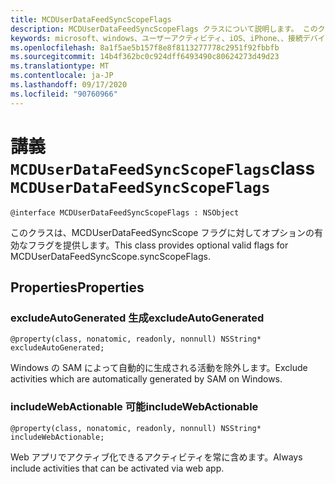 ```yaml
---
title: MCDUserDataFeedSyncScopeFlags
description: MCDUserDataFeedSyncScopeFlags クラスについて説明します。 このクラスは、MCDUserDataFeedSyncScope フラグに対してオプションの有効なフラグを提供します。
keywords: microsoft、windows、ユーザーアクティビティ、iOS、iPhone、、接続デバイス、プロジェクトローマ
ms.openlocfilehash: 8a1f5ae5b157f8e8f8113277778c2951f92fbbfb
ms.sourcegitcommit: 14b4f362bc0c924dff6493490c80624273d49d23
ms.translationtype: MT
ms.contentlocale: ja-JP
ms.lasthandoff: 09/17/2020
ms.locfileid: "90760966"
---
```

# <a name="class-mcduserdatafeedsyncscopeflags"></a><span data-ttu-id="808f1-105">講義 `MCDUserDataFeedSyncScopeFlags`</span><span class="sxs-lookup"><span data-stu-id="808f1-105">class `MCDUserDataFeedSyncScopeFlags`</span></span>

```
@interface MCDUserDataFeedSyncScopeFlags : NSObject
```

<span data-ttu-id="808f1-106">このクラスは、MCDUserDataFeedSyncScope フラグに対してオプションの有効なフラグを提供します。</span><span class="sxs-lookup"><span data-stu-id="808f1-106">This class provides optional valid flags for MCDUserDataFeedSyncScope.syncScopeFlags.</span></span>

## <a name="properties"></a><span data-ttu-id="808f1-107">Properties</span><span class="sxs-lookup"><span data-stu-id="808f1-107">Properties</span></span>

### <a name="excludeautogenerated"></a><span data-ttu-id="808f1-108">excludeAutoGenerated 生成</span><span class="sxs-lookup"><span data-stu-id="808f1-108">excludeAutoGenerated</span></span>

`@property(class, nonatomic, readonly, nonnull) NSString* excludeAutoGenerated;`

<span data-ttu-id="808f1-109">Windows の SAM によって自動的に生成される活動を除外します。</span><span class="sxs-lookup"><span data-stu-id="808f1-109">Exclude activities which are automatically generated by SAM on Windows.</span></span>

### <a name="includewebactionable"></a><span data-ttu-id="808f1-110">includeWebActionable 可能</span><span class="sxs-lookup"><span data-stu-id="808f1-110">includeWebActionable</span></span>
`@property(class, nonatomic, readonly, nonnull) NSString* includeWebActionable;`

<span data-ttu-id="808f1-111">Web アプリでアクティブ化できるアクティビティを常に含めます。</span><span class="sxs-lookup"><span data-stu-id="808f1-111">Always include activities that can be activated via web app.</span></span>